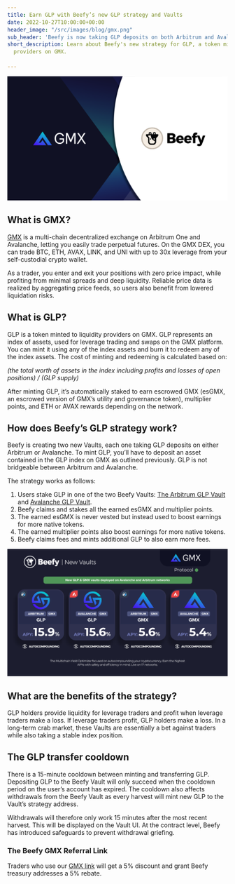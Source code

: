 ```yaml
---
title: Earn GLP with Beefy’s new GLP strategy and Vaults
date: 2022-10-27T10:00:00+00:00
header_image: "/src/images/blog/gmx.png"
sub_header: 'Beefy is now taking GLP deposits on both Arbitrum and Avalanche. '
short_description: Learn about Beefy's new strategy for GLP, a token minted to liquidity
  providers on GMX.

---
```

![](/src/images/blog/gmx.png)

## What is GMX?

[GMX](https://app.gmx.io/#/trade/?ref=beefy) is a multi-chain decentralized exchange on Arbitrum One and Avalanche, letting you easily trade perpetual futures. On the GMX DEX, you can trade BTC, ETH, AVAX, LINK, and UNI with up to 30x leverage from your self-custodial crypto wallet.

As a trader, you enter and exit your positions with zero price impact, while profiting from minimal spreads and deep liquidity. Reliable price data is realized by aggregating price feeds, so users also benefit from lowered liquidation risks.

## What is GLP?

GLP is a token minted to liquidity providers on GMX. GLP represents an index of assets, used for leverage trading and swaps on the GMX platform. You can mint it using any of the index assets and burn it to redeem any of the index assets. The cost of minting and redeeming is calculated based on:

_(the total worth of assets in the index including profits and losses of open positions) / (GLP supply)_

After minting GLP, it’s automatically staked to earn escrowed GMX (esGMX, an escrowed version of GMX’s utility and governance token), multiplier points, and ETH or AVAX rewards depending on the network.

## How does Beefy’s GLP strategy work?

Beefy is creating two new Vaults, each one taking GLP deposits on either Arbitrum or Avalanche. To mint GLP, you’ll have to deposit an asset contained in the GLP index on GMX as outlined previously. GLP is not bridgeable between Arbitrum and Avalanche.

The strategy works as follows:

1. Users stake GLP in one of the two Beefy Vaults: [The Arbitrum GLP Vault](https://app.beefy.finance/vault/gmx-arb-glp) and [Avalanche GLP Vault](https://app.beefy.finance/vault/gmx-avax-glp).
2. Beefy claims and stakes all the earned esGMX and multiplier points.
3. The earned esGMX is never vested but instead used to boost earnings for more native tokens.
4. The earned multiplier points also boost earnings for more native tokens.
5. Beefy claims fees and mints additional GLP to also earn more fees.

![](/src/images/blog/v1.png)

## What are the benefits of the strategy?

GLP holders provide liquidity for leverage traders and profit when leverage traders make a loss. If leverage traders profit, GLP holders make a loss. In a long-term crab market, these Vaults are essentially a bet against traders while also taking a stable index position.

## The GLP transfer cooldown

There is a 15-minute cooldown between minting and transferring GLP. Depositing GLP to the Beefy Vault will only succeed when the cooldown period on the user’s account has expired. The cooldown also affects withdrawals from the Beefy Vault as every harvest will mint new GLP to the Vault’s strategy address.

Withdrawals will therefore only work 15 minutes after the most recent harvest. This will be displayed on the Vault UI. At the contract level, Beefy has introduced safeguards to prevent withdrawal griefing.

### The Beefy GMX Referral Link

Traders who use our [GMX link](https://app.gmx.io/#/trade/?ref=beefy) will get a 5% discount and grant Beefy treasury addresses a 5% rebate.